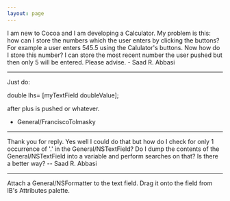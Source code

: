 ```yaml
---
layout: page
---
```


I am new to Cocoa and I am developing a Calculator. My problem is this: how can I store the numbers which the user enters by clicking the buttons? For example a user enters 545.5 using the Calulator's buttons. Now how do I store this number? I can store the most recent number the user pushed but then only 5 will be entered. Please advise. - Saad R. Abbasi

----

Just do:

double lhs= [myTextField doubleValue];

after plus is pushed or whatever.

- General/FranciscoTolmasky

----

Thank you for reply. Yes well I could do that but how do I check for only 1 occurrence of '.' in the General/NSTextField? Do I dump the contents of the General/NSTextField into a variable and perform searches on that? Is there a better way? -- Saad R. Abbasi

----

Attach a General/NSFormatter to the text field. Drag it onto the field from IB's Attributes palette.